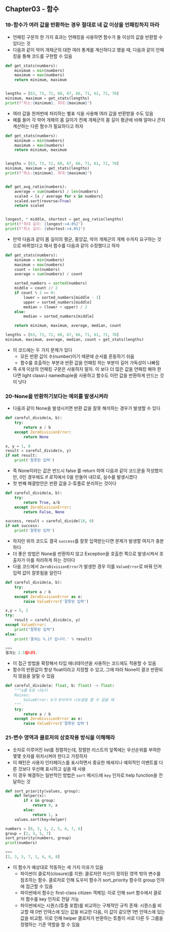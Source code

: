 ## Chapter03 - 함수
### 19-함수가 여러 값을 반환하는 경우 절대로 네 값 이상을 언패킹하지 마라
- 언패킹 구문의 한 가지 효과는 언패킹을 사용하면 함수가 둘 이상의 값을 반환할 수 있다는 것
- 다음과 같이 악어 개체군의 대한 여러 통계를 계산하다고 했을 때, 다음과 같이 언패킹을 통해 코드를 구현할 수 있음
~~~python
def get_stats(numbers):
    minimum = min(numbers)
    maximum = max(numbers)
    return minimum, maximum


lengths = [63, 73, 72, 60, 67, 66, 71, 61, 72, 70]
minimum, maximum = get_stats(lengths)
print(f"최소:{minimum}, 최대:{maximum}")
~~~
- 여러 값을 한꺼번에 처리하는 별표 식을 사용해 여러 값을 반환받을 수도 있음
- 예를 들어 각 악어 개체의 몸 길이가 전체 개체군의 몸 길이 평균에 비해 얼마나 큰지 계산하는 다른 함수가 필요하다고 하자
~~~python
def get_stats(numbers):
    minimum = min(numbers)
    maximum = max(numbers)
    return minimum, maximum


lengths = [63, 73, 72, 60, 67, 66, 71, 61, 72, 70]
minimum, maximum = get_stats(lengths)
print(f"최소:{minimum}, 최대:{maximum}")


def get_avg_ratio(numbers):
    average = sum(numbers) / len(numbers)
    scaled = [x / average for x in numbers]
    scaled.sort(reverse=True)
    return scaled


longest, * middle, shortest = get_avg_ratio(lengths)
print(f"최대 길이: {longest:>4.0%}")
print(f"최소 길이: {shortest:>4.0%}")
~~~
- 만약 다음과 같이 몸 길이의 평균, 중앙값, 악어 개체군의 개체 수까지 요구하는 것으로 바뀌었다고 해서 함수를 다음과 같이 수정했다고 하자
~~~python
def get_stats(numbers):
    minimum = min(numbers)
    maximum = max(numbers)
    count = len(numbers)
    average = sum(numbers) / count

    sorted_numbers = sorted(numbers)
    middle = count // 2
    if count % 2 == 0:
        lower = sorted_numbers[middle - 1]
        upper = sorted_numbers[middle]
        median = (lower + upper) / 2
    else:
        median = sorted_numbers[middle]

    return minimum, maximum, average, median, count

lengths = [63, 73, 72, 60, 67, 66, 71, 61, 72, 70]
minimum, maximum, average, median, count = get_stats(lengths)
~~~
- 이 코드에는 두 가지 문제가 있다
  - 모든 반환 값이 수(number)이기 때문에 순서를 혼동하기 쉬움
  - 함수를 호출하는 부분과 반환 값을 언패킹 하는 부분이 길어 가독성이 나빠짐
- 즉 4개 이상의 언패킹 구문은 사용하지 말자. 이 보다 더 많은 값을 언패킹 해야 한다면 light class나 namedtuple을 사용하고 함수도 이런 값을 반환하게 만드는 것이 낫다

### 20-None을 반환하기보다는 예외를 발생시켜라
- 다음과 같이 None을 발생시키면 반환 값을 잘못 해석하는 경우가 발생할 수 있다
~~~python
def careful_divide(a, b):
    try:
        return a / b
    except ZeroDivisionError:
        return None

x, y = 1, 0
result = careful_divide(x, y)
if not result:
    print('잘못된 입력')
~~~
- 즉 None이라는 값은 반드시 false 를 return 하여 다음과 같이 코드문을 작성했지만, 0인 경우에도 if 로직에서 0을 만들어 내므로, 실수를 발생시켰다
- 첫 번째 해결방안은 반환 값을 2-튜플로 분리하는 것이다
~~~python
def careful_divide(a, b):
    try:
        return True, a/b
    except ZeroDivisionError:
        return False, None

success, result = careful_divide(10, 0)
if not success:
    print('잘못된 입력')
~~~
- 하지만 위의 코드도 결국 `success`를 잘못 입력받는다면 문제가 발생할 여지가 충분하다
- 더 좋은 방법은 None을 반환하지 않고 Exception을 호출한 쪽으로 발생시켜서 호출자가 이를 처리하게 하는 것이다
- 다음 코드에서 `ZeroDivisionError`가 발생한 경우 이를 `ValueError`로 바꿔 던져 입력 값이 잘못됨을 알린다
~~~python
def careful_divide(a, b):
    try:
        return a / b
    except ZeroDivisionError as e:
        raise ValueError('잘못된 입력')

x,y = 5, 2
try:
    result = careful_divide(x, y)
except ValueError:
    print("잘못된 입력")
else:
    print('결과는 %.1f 입니다.' % result)

>>>
결과는 2.5입니다.
~~~
- 이 접근 방법을 확장해서 타입 애너테이션을 사용하는 코드에도 적용할 수 있음
- 함수의 반환값이 항상 float이라고 지정할 수 있고, 그에 따라 None이 결코 반환되지 않음을 알릴 수 있음
~~~python
def careful_divide(a: float, b: float) -> float:
    """a를 b로 나눈다
    Raises:
        ValueError: b가 0이어서 나눗셈을 할 수 없을 때
    """
    try:
        return a / b
    except ZeroDivisionError as e:
        raise ValueError('잘못된 입력')
~~~

### 21-변수 영역과 클로저의 상호작용 방식을 이해해라
- 숫자로 이루어진 list를 정렬하는데, 정렬한 리스트의 앞쪽에는 우선순위를 부여한 몇몇 숫자를 위치시켜야 한다고 가정하자
- 이 패턴은 사용자 인터페이스를 표시하면서 중요한 메세지나 예외적인 이벤트를 다른 것보다 우선해 표시하고 싶을 때 사용
- 이 경우 해결하는 일반적인 방법은 `sort` 메서드에 `key` 인자로 help function을 전달하는 것 
~~~python
def sort_priority(values, group):
    def helper(x):
        if x in group:
            return 0, x
        else:
            return 1, x
    values.sort(key=helper)

numbers = [8, 3, 1, 2, 5, 4, 7, 6]
group = [2, 3, 5, 7]
sort_priority(numbers, group)
print(numbers)

>>>
[2, 3, 5, 7, 1, 4, 6, 8]
~~~
- 이 함수가 예상대로 작동하는 세 가지 이유가 있음
  - 파이썬이 클로저(closure)를 지원: 클로저란 자신이 정의된 영역 밖의 변수를 참조하는 함수. 클로저로 인해 도우미 함수가 sort_priority 함수의 group 인자에 접근할 수 있음
  - 파이썬에서 함수는 first-class citizen 객체임: 이로 인해 sort 함수에서 클로저 함수를 key 인자로 전달 가능
  - 파이썬에서는 시퀀스(튜플 포함)를 비교하는 구체적인 규칙 존재: 시퀀스를 비교할 때 0번 인덱스에 있는 값을 비교한 다음, 이 값이 같으면 1번 인덱스에 있는 값을 비교함. 이로 인해 helper 클로저가 반환하는 튜플이 서로 다른 두 그룹을 정렬하는 기준 역할을 할 수 있음